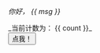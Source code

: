 

_你好， {{ msg }}_

<RedDiv>
_当前计数为： {{ count }}_
</RedDiv>
<br />
<button @click="count++">点我！</button>

<script setup>
import { h, ref } from 'vue'

const RedDiv = (_, { slots }) => h(
  'div',
  {
    class: 'red-div',
  },
  slots.default?.()
)
const msg = 'Markdown 中的 Vue'
const count = ref(0)
</script>

<style scoped lang="scss">
.red-div {
  color: red;
}
</style>